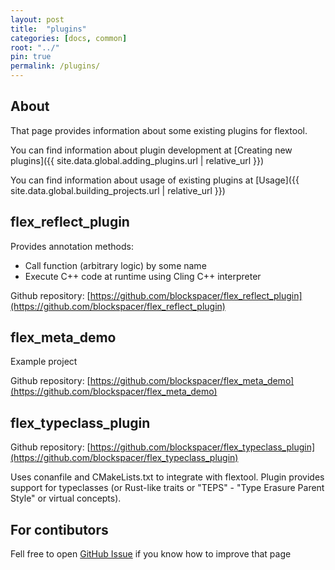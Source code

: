 ```yaml
---
layout: post
title:  "plugins"
categories: [docs, common]
root: "../"
pin: true
permalink: /plugins/
---
```


## About

That page provides information about some existing plugins for flextool.

You can find information about plugin development at [Creating new plugins]({{ site.data.global.adding_plugins.url | relative_url }})

You can find information about usage of existing plugins at [Usage]({{ site.data.global.building_projects.url | relative_url }})

## flex_reflect_plugin

Provides annotation methods:

- Call function (arbitrary logic) by some name
- Execute C++ code at runtime using Cling C++ interpreter

Github repository: [https://github.com/blockspacer/flex_reflect_plugin](https://github.com/blockspacer/flex_reflect_plugin)

## flex_meta_demo

Example project

Github repository: [https://github.com/blockspacer/flex_meta_demo](https://github.com/blockspacer/flex_meta_demo)

## flex_typeclass_plugin

Github repository: [https://github.com/blockspacer/flex_typeclass_plugin](https://github.com/blockspacer/flex_typeclass_plugin)

Uses conanfile and CMakeLists.txt to integrate with flextool. Plugin provides support for typeclasses (or Rust-like traits or "TEPS" - "Type Erasure Parent Style" or virtual concepts).

## For contibutors

Fell free to open [GitHub Issue](https://github.com/blockspacer/flextool/issues) if you know how to improve that page
